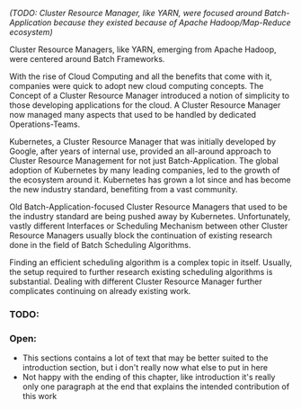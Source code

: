 *(TODO: Cluster Resource Manager, like YARN, were focused around Batch-Application because they existed because of Apache Hadoop/Map-Reduce ecosystem)*

Cluster Resource Managers, like YARN, emerging from Apache Hadoop, were centered around Batch Frameworks.

With the rise of Cloud Computing and all the benefits that come with it, companies were quick to adopt new cloud computing concepts. The Concept of a Cluster Resource Manager introduced a notion of simplicity to those developing applications for the cloud. A Cluster Resource Manager now managed many aspects that used to be handled by dedicated Operations-Teams.

Kubernetes, a Cluster Resource Manager that was initially developed by Google, after years of internal use, provided an all-around approach to Cluster Resource Management for not just Batch-Application. The global adoption of Kubernetes by many leading companies, led to the growth of the ecosystem around it. Kubernetes has grown a lot since and has become the new industry standard, benefiting from a vast community. 

Old Batch-Application-focused Cluster Resource Managers that used to be the industry standard are being pushed away by Kubernetes. Unfortunately, vastly different Interfaces or Scheduling Mechanism between other Cluster Resource Managers usually block the continuation of existing research done in the field of Batch Scheduling Algorithms.

Finding an efficient scheduling algorithm is a complex topic in itself. Usually, the setup required to further research existing scheduling algorithms is substantial. Dealing with different Cluster Resource Manager further complicates continuing on already existing work.

### TODO:


### Open:
- This sections contains a lot of text that may be better suited to the introduction section, but i don't really now what else to put in here
- Not happy with the ending of this chapter, like introduction it's really only one paragraph at the end that explains the intended contribution of this work